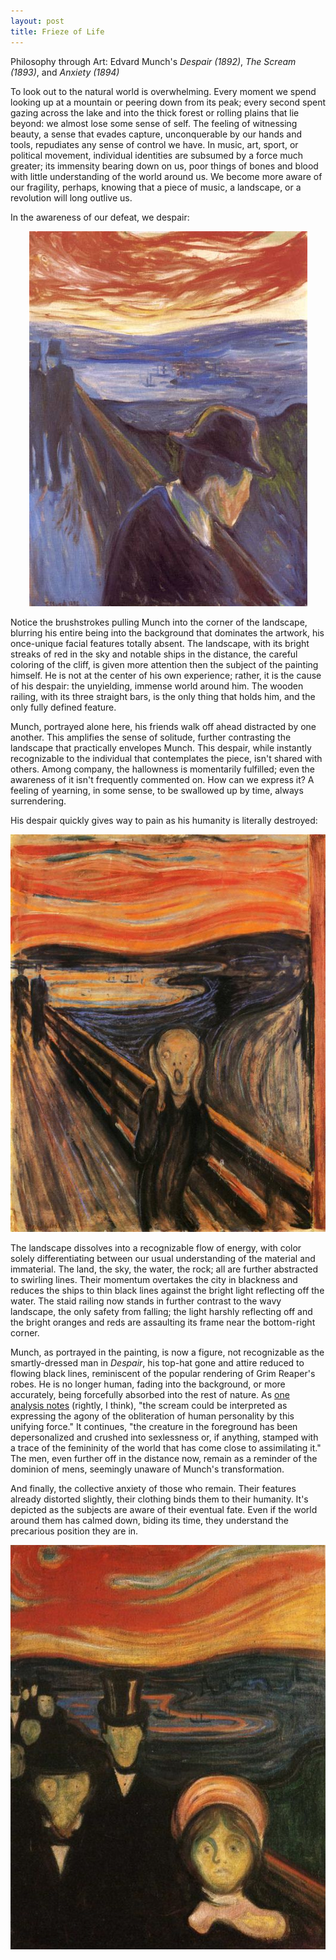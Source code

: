 ```yaml
---
layout: post
title: Frieze of Life
---
```

Philosophy through Art: Edvard Munch's *Despair (1892)*, *The Scream (1893)*, and *Anxiety (1894)* <!--excerpt-->

To look out to the natural world is overwhelming. Every moment we spend looking up at a mountain or peering down from its peak; every second spent gazing across the lake and into the thick forest or rolling plains that lie beyond: we almost lose some sense of self. The feeling of witnessing beauty, a sense that evades capture, unconquerable by our hands and tools, repudiates any sense of control we have. In music, art, sport, or political movement, individual identities are subsumed by a force much greater; its immensity bearing down on us, poor things of bones and blood with little understanding of the world around us. We become more aware of our fragility, perhaps, knowing that a piece of music, a landscape, or a revolution will long outlive us. 

In the awareness of our defeat, we despair:

<div style="text-align: center">
<img src="/images/despair-1892.jpg" alt="Despair">
</div>

Notice the brushstrokes pulling Munch into the corner of the landscape, blurring his entire being into the background that dominates the artwork, his once-unique facial features totally absent. The landscape, with its bright streaks of red in the sky and notable ships in the distance, the careful coloring of the cliff, is given more attention then the subject of the painting himself. He is not at the center of his own experience; rather, it is the cause of his despair: the unyielding, immense world around him. The wooden railing, with its three straight bars, is the only thing that holds him, and the only fully defined feature.

Munch, portrayed alone here, his friends walk off ahead distracted by one another. This amplifies the sense of solitude, further contrasting the landscape that practically envelopes Munch. This despair, while instantly recognizable to the individual that contemplates the piece, isn't shared with others. Among company, the hallowness is momentarily fulfilled; even the awareness of it isn't frequently commented on. How can we express it? A feeling of yearning, in some sense, to be swallowed up by time, always surrendering.

His despair quickly gives way to pain as his humanity is literally destroyed:

<div style="text-align: center">
<img src="/images/the-scream.jpg">
</div>

The landscape dissolves into a recognizable flow of energy, with color solely differentiating between our usual understanding of the material and immaterial. The land, the sky, the water, the rock; all are further abstracted to swirling lines. Their momentum overtakes the city in blackness and reduces the ships to thin black lines against the bright light reflecting off the water. The staid railing now stands in further contrast to the wavy landscape, the only safety from falling; the light harshly reflecting off and the bright oranges and reds are assaulting its frame near the bottom-right corner.

Munch, as portrayed in the painting, is now a figure, not recognizable as the smartly-dressed man in *Despair*, his top-hat gone and attire reduced to flowing black lines, reminiscent of the popular rendering of Grim Reaper's robes. He is no longer human, fading into the background, or more accurately, being forcefully absorbed into the rest of nature. As [one analysis notes](https://www.edvardmunch.org/the-scream.jsp) (rightly, I think), "the scream could be interpreted as expressing the agony of the obliteration of human personality by this unifying force." It continues, "the creature in the foreground has been depersonalized and crushed into sexlessness or, if anything, stamped with a trace of the femininity of the world that has come close to assimilating it." The men, even further off in the distance now, remain as a reminder of the dominion of mens, seemingly unaware of Munch's transformation.

And finally, the collective anxiety of those who remain. Their features already distorted slightly, their clothing binds them to their humanity. It's depicted as the subjects are aware of their eventual fate. Even if the world around them has calmed down, biding its time, they understand the precarious position they are in.

<div style="text-align: center">
<img src="/images/anxiety.jpg" alt="The Scream">
</div>
